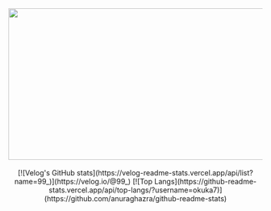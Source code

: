 <div align="center">
<a href="https://github.com/devxb/gitanimals">
<img
  src="https://render.gitanimals.org/farms/okuka7"
  width="600"
  height="300"
/>
</a>
</div>
<br>
<div style="text-align : center;">
[![Velog's GitHub stats](https://velog-readme-stats.vercel.app/api/list?name=99_)](https://velog.io/@99_)
[![Top Langs](https://github-readme-stats.vercel.app/api/top-langs/?username=okuka7)](https://github.com/anuraghazra/github-readme-stats)
</div>
